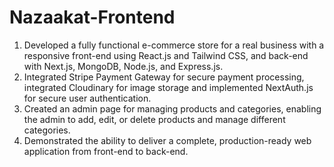 # Nazaakat-Frontend

1. Developed a fully functional e-commerce store for a real business with a responsive front-end using React.js and
Tailwind CSS, and back-end with Next.js, MongoDB, Node.js, and Express.js.
2. Integrated Stripe Payment Gateway for secure payment processing, integrated Cloudinary for image storage and
implemented NextAuth.js for secure user authentication.
3. Created an admin page for managing products and categories, enabling the admin to add, edit, or delete products
and manage different categories.
4. Demonstrated the ability to deliver a complete, production-ready web application from front-end to back-end.
